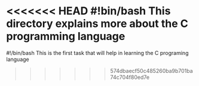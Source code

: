 <<<<<<< HEAD
#!bin/bash
This directory explains more about the C programming language
=======
#!/bin/bash
This is the first task that will help in learning the C programing language
>>>>>>> 574dbaecf50c485260ba9b701ba74c704f80ed7e
